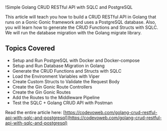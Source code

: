 !Simple Golang CRUD RESTful API with SQLC and PostgreSQL

This article will teach you how to build a CRUD RESTful API in Golang that runs on a Gonic Gonic framework and uses a PostgreSQL database. Also, you will learn how to generate the CRUD Functions and Structs with SQLC. We will run the database migration with the Golang migrate library.

## Topics Covered

- Setup and Run PostgreSQL with Docker and Docker-compose
- Setup and Run Database Migration in Golang
- Generate the CRUD Functions and Structs with SQLC
- Load the Environment Variables with Viper
- Create Custom Structs to Validate the Request Body
- Create the Gin Gonic Route Controllers
- Create the Gin Gonic Routes
- Add the Routes to the Middleware Pipeline
- Test the SQLC + Golang CRUD API with Postman

Read the entire article here: [https://codevoweb.com/golang-crud-restful-api-with-sqlc-and-postgresql](https://codevoweb.com/golang-crud-restful-api-with-sqlc-and-postgresql)
